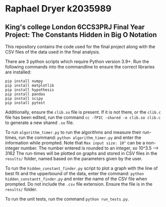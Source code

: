 # Raphael Dryer k2035989 

## King's college London 6CCS3PRJ Final Year Project: The Constants Hidden in Big O Notation

This repository contains the code used for the final project along with the CSV files of the data used in the final analysis.

There are 3 python scripts which require Python version 3.9+. 
Run the following commands into the commandline to ensure the correct libraries are installed:

```
pip install numpy
pip install matplotlib
pip install hypothesis
pip install pandas
pip install scipy
pip install pytest
```

Additionally, ensure the `clib.so` file is present. If it is not there, or the `clib.c` file 
has been edited, run the command `cc -fPIC -shared -o clib.so clib.c` to generate a new shared `.so` file.

To run `algorithm_timer.py` to run the algorithms and measure their run-times, run the command:
`python algorithm_timer.py`
and enter the information while prompted. 
Note that `Max input size: 10^` can be a non-integer number. The number entered is rounded to an integer, so 10^3.5 --> 3162
The run-times will be plotted on graphs and stored in CSV files in the `results/` folder, named based on the parameters given by the user.

To run the `hidden_constant_finder.py` script to plot a graph with the line of best fit and the upperbound of the data, enter the command:
`python hidden_constantt_finder.py` and enter the name of the CSV file when prompted. Do not include the `.csv` file extension. 
Ensure the file is in the `results/` folder.

To run the unit tests, run the command `python run_tests.py`.
